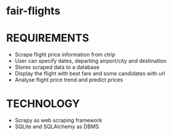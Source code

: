 # fair-flights

# REQUIREMENTS
- Scrape flight price information from ctrip
- User can specify dates, departing airport/city and destination
- Stores scraped data to a database
- Display the flight with best fare and some candidates with url
- Analyse flight price trend and predict prices

# TECHNOLOGY
- Scrapy as web scraping framework
- SQLite and SQLAlchemy as DBMS
